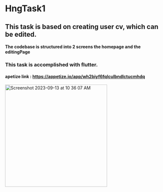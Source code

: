 # HngTask1
## This task is based on creating user cv, which can be edited.
#### The codebase is structured into 2 screens the homepage and the editingPage
### This task is accomplished with flutter.
#### apetize link : https://appetize.io/app/wh2biyf6fqlculbndlctucmhdq

<img width="333" alt="Screenshot 2023-09-13 at 10 36 07 AM" src="https://github.com/lezzycan/HngTask2/assets/54169871/0f0ebfda-520e-43b2-b8d8-89c5803a2d72">
